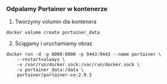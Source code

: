 ### Odpalamy Portainer w kontenerze

1. Tworzymy volumin dla kontenera
```
docker volume create portainer_data
```
2. Ściągamy i uruchamiamy obraz
```
docker run -d -p 8000:8000 -p 9443:9443 --name portainer \
    --restart=always \
    -v /var/run/docker.sock:/var/run/docker.sock \
    -v portainer_data:/data \
    portainer/portainer-ce:2.9.3
```
